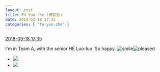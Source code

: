 ```yaml
---
layout: post
title: FU Yun-zhe (傅韵哲)
date: 2018-03-18 17:35
categories: [ 'fu-yun-zhe' ]
---
```


<div class="weibo-info">
  <a href="https://weibo.com/6505655408/G7XEq11JQ">2018-03-18 17:35</a>
</div>

I'm in Team A, with the senior HE Luo-luo. So happy. ![smile](https://img.t.sinajs.cn/t4/appstyle/expression/ext/normal/5c/huanglianwx_org.gif)![pleased](https://img.t.sinajs.cn/t4/appstyle/expression/ext/normal/0b/tootha_org.gif)

<!-- more -->

<ul class="weibo-pic-list-1">
  <li class="weibo-pic">
    <a href="//wx3.sinaimg.cn/mw690/0076h49Wgy1fph3r6ggkcj30go0m80tn.jpg"><img src="//wx3.sinaimg.cn/thumb150/0076h49Wgy1fph3r6ggkcj30go0m80tn.jpg"/></a>
  </li>
  <li class="weibo-pic">
    <a href="//wx2.sinaimg.cn/mw690/0076h49Wgy1fph3r7w7iqj30go0m83z2.jpg"><img src="//wx2.sinaimg.cn/thumb150/0076h49Wgy1fph3r7w7iqj30go0m83z2.jpg"/></a>
  </li>
</ul>
